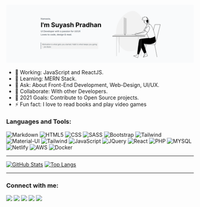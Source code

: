 ![Banner](banner.png)

- 🔭 Working: JavaScript and ReactJS.
- 🌱 Learning: MERN Stack.
- 💬 Ask: About Front-End Development, Web-Design, UI/UX.
- 👯 Collaborate: With other Developers.
- 🥅 2021 Goals: Contribute to Open Source projects.
- ⚡ Fun fact: I love to read books and play video games
### Languages and Tools:
![Markdown](https://img.shields.io/badge/Markdown-000000?style=for-the-badge&logo=markdown&logoColor=white) ![HTML5](https://img.shields.io/badge/HTML5-E34F26?style=for-the-badge&logo=html5&logoColor=white) ![CSS](https://img.shields.io/badge/CSS3-1572B6?style=for-the-badge&logo=css3&logoColor=white) ![SASS](https://img.shields.io/badge/Sass-CC6699?style=for-the-badge&logo=sass&logoColor=white) ![Bootstrap](https://img.shields.io/badge/Bootstrap-563D7C?style=for-the-badge&logo=bootstrap&logoColor=white) ![Tailwind](https://img.shields.io/badge/Tailwind_CSS-38B2AC?style=for-the-badge&logo=tailwind-css&logoColor=white) ![Material-UI](https://img.shields.io/badge/Material--UI-0081CB?style=for-the-badge&logo=material-ui&logoColor=white) ![Tailwind](https://img.shields.io/badge/Tailwind_CSS-38B2AC?style=for-the-badge&logo=tailwind-css&logoColor=white) ![JavaScript](https://img.shields.io/badge/JavaScript-323330?style=for-the-badge&logo=javascript&logoColor=F7DF1E) ![JQuery](https://img.shields.io/badge/jQuery-0769AD?style=for-the-badge&logo=jquery&logoColor=white) ![React](https://img.shields.io/badge/React-20232A?style=for-the-badge&logo=react&logoColor=61DAFB) ![PHP](https://img.shields.io/badge/PHP-777BB4?style=for-the-badge&logo=php&logoColor=white) ![MYSQL](https://img.shields.io/badge/MySQL-00000F?style=for-the-badge&logo=mysql&logoColor=white)  ![Netlify](https://img.shields.io/badge/Netlify-00C7B7?style=for-the-badge&logo=netlify&logoColor=white) ![AWS](https://img.shields.io/badge/Amazon_AWS-232F3E?style=for-the-badge&logo=amazon-aws&logoColor=white) ![Docker](https://img.shields.io/badge/Docker-256eff?style=for-the-badge&logo=docker&logoColor=white)



---
[![GitHub Stats](https://github-readme-stats.vercel.app/api?username=suyashpradhan&layout=compact&show_icons=true&theme=onedark)](https://github.com/suyashpradhan/github-readme-stats)
[![Top Langs](https://github-readme-stats.vercel.app/api/top-langs/?username=suyashpradhan&layout=compact&theme=onedark)](https://github.com/suyashpradhan/github-readme-stats)

---
### Connect with me:
 [<img src="https://img.shields.io/badge/LinkedIn-0077B5?style=for-the-badge&logo=linkedin&logoColor=white">][linkedin] [<img src="https://img.shields.io/badge/Twitter-1DA1F2?style=for-the-badge&logo=twitter&logoColor=white">][twitter] [<img src="https://img.shields.io/badge/Dribbble-ea4c89?style=for-the-badge&logo=dribbble&logoColor=white">][dribbble] [<img src="https://img.shields.io/badge/Hashnode-2962ff?style=for-the-badge&logo=hashnode&logoColor=white">][hashnode]  [<img src="https://img.shields.io/badge/Instagram-E4405F?style=for-the-badge&logo=instagram&logoColor=white">][instagram] 

[website]: https://suyashportfolio.netlify.app
[twitter]: https://twitter.com/SuyashPradhan9
[instagram]: https://www.instagram.com/suyashcodes7/
[linkedin]: https://www.linkedin.com/in/suyashpradhan/
[dribbble]: https://dribbble.com/suyashpradhan
[hashnode]: https://blog.suyashpradhan.me/

